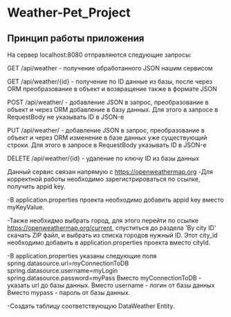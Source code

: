 # Weather-Pet_Project
## Принцип работы приложения

На сервер localhost:8080 отправляются следующие запросы:

GET /api/weather - получение обработанного JSON нашим сервисом

GET /api/weather/{id} - получение по ID данные из базы, после через ORM преобразование в объект и возвращение также в формате JSON

POST /api/weather/ - добавление JSON в запрос, преобразование в объект и через ORM добавление в базу данных. Для этого в запросе в RequestBody не указывать ID в JSON-е

PUT /api/weather/ - добавление JSON в запрос, преобразование в объект и через ORM изменение в базе данных уже существующий строки. Для этого в запросе в RequestBody
указывать ID в JSON-е

DELETE /api/weather/{id} - удаление по ключу ID из базы данных




Данный сервис связан напрямую с https://openweathermap.org
-Для корректной работы необходимо зарегистрироваться по ссылке, получить appid key.

-В application.properties проекта необходимо добавить appid key вместо myKeyValue. 

-Также необхидмо выбрать город, для этого перейти по ссылке https://openweathermap.org/current, спуститься до раздела 'By city ID' скачать ZIP файл, 
и выбрать из списка городов нужный ID. Этот city_id необходимо добавить в application.properties проекта вместо cityId.

-В application.properties указаны следующие поля
spring.datasource.url=myConnectionToDB
spring.datasource.username=myLogin
spring.datasource.password=myPass
Вместо myConnectionToDB - указать url до базы данных. 
Вместо username - логин от базы данных
Вместо mypass - пароль от базы данных.

-Создать таблицу соответствующую DataWeather Entity.
